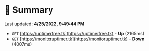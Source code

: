 # 📖 Summary
Last updated: **4/25/2022, 9:49:44 PM**

- `GET` [https://uptimerfree.tk](https://uptimerfree.tk) - **Up** (2165ms)
- `GET` [https://monitoruptimer.tk](https://monitoruptimer.tk) - **Down** (4007ms)

